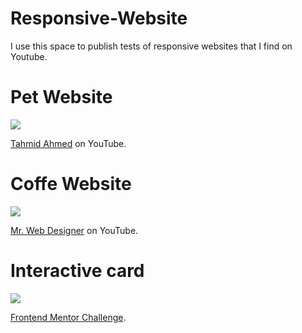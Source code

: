 # Responsive-Website
I use this space to publish tests of responsive websites that I find on Youtube.

# Pet Website

<div>
<img src="https://user-images.githubusercontent.com/100323338/192176450-fda83415-0be8-4fe8-bb32-ec290a77b389.png">
</div>

[Tahmid Ahmed](https://www.youtube.com/watch?v=87mb1SokryA) on YouTube.

# Coffe Website

<div>
<img src="https://user-images.githubusercontent.com/100323338/198154641-09247687-34c1-4ac6-aeca-f4d5d4b46129.png">
</div>

[Mr. Web Designer](https://www.youtube.com/watch?v=TVFu4-Kd4oM) on YouTube.

# Interactive card

<div>
<img src="https://user-images.githubusercontent.com/100323338/199316691-4d4258b6-3eca-466d-9049-79ea23436ad8.png">
</div>

[Frontend Mentor Challenge](https://www.frontendmentor.io/challenges/interactive-card-details-form-XpS8cKZDWw).
